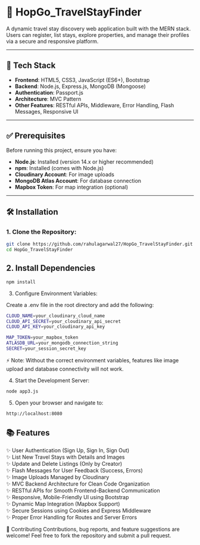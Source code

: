 # 🏡 HopGo_TravelStayFinder

A dynamic travel stay discovery web application built with the MERN stack.  
Users can register, list stays, explore properties, and manage their profiles via a secure and responsive platform.

---

## 🚀 Tech Stack

- **Frontend**: HTML5, CSS3, JavaScript (ES6+), Bootstrap
- **Backend**: Node.js, Express.js, MongoDB (Mongoose)
- **Authentication**: Passport.js
- **Architecture**: MVC Pattern
- **Other Features**: RESTful APIs, Middleware, Error Handling, Flash Messages, Responsive UI

---

## ✅ Prerequisites

Before running this project, ensure you have:

- **Node.js**: Installed (version 14.x or higher recommended)
- **npm**: Installed (comes with Node.js)
- **Cloudinary Account**: For image uploads
- **MongoDB Atlas Account**: For database connection
- **Mapbox Token**: For map integration (optional)

---

## 🛠️ Installation

### 1. Clone the Repository:

```bash
git clone https://github.com/rahulagarwal27/HopGo_TravelStayFinder.git
cd HopGo_TravelStayFinder
```
## 2. Install Dependencies

```bash
npm install
```

3. Configure Environment Variables:
   
Create a .env file in the root directory and add the following:
```bash
CLOUD_NAME=your_cloudinary_cloud_name
CLOUD_API_SECRET=your_cloudinary_api_secret
CLOUD_API_KEY=your_cloudinary_api_key

MAP_TOKEN=your_mapbox_token
ATLASDB_URL=your_mongodb_connection_string
SECRET=your_session_secret_key
```
⚡ Note: Without the correct environment variables, features like image upload and database connectivity will not work.

4. Start the Development Server:
```bash
node app3.js
```
5. Open your browser and navigate to:
```bash
http://localhost:8080
```

## 📚 Features

✨ User Authentication (Sign Up, Sign In, Sign Out)  
✨ List New Travel Stays with Details and Images  
✨ Update and Delete Listings (Only by Creator)  
✨ Flash Messages for User Feedback (Success, Errors)  
✨ Image Uploads Managed by Cloudinary  
✨ MVC Backend Architecture for Clean Code Organization  
✨ RESTful APIs for Smooth Frontend-Backend Communication  
✨ Responsive, Mobile-Friendly UI using Bootstrap  
✨ Dynamic Map Integration (Mapbox Support)  
✨ Secure Sessions using Cookies and Express Middleware  
✨ Proper Error Handling for Routes and Server Errors

🤝 Contributing
Contributions, bug reports, and feature suggestions are welcome!
Feel free to fork the repository and submit a pull request.








